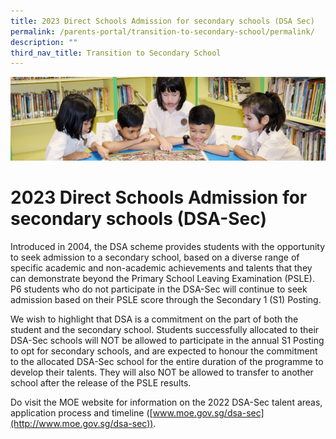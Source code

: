 ```yaml
---
title: 2023 Direct Schools Admission for secondary schools (DSA Sec)
permalink: /parents-portal/transition-to-secondary-school/permalink/
description: ""
third_nav_title: Transition to Secondary School
---
```

![](/images/banner.gif)

2023 Direct Schools Admission for secondary schools (DSA-Sec)
=============================================================


Introduced in 2004, the DSA scheme provides students with the opportunity to seek admission to a secondary school, based on a diverse range of specific academic and non-academic achievements and talents that they can demonstrate beyond the Primary School Leaving Examination (PSLE). P6 students who do not participate in the DSA-Sec will continue to seek admission based on their PSLE score through the Secondary 1 (S1) Posting.

  

We wish to highlight that DSA is a commitment on the part of both the student and the secondary school. Students successfully allocated to their DSA-Sec schools will NOT be allowed to participate in the annual S1 Posting to opt for secondary schools, and are expected to honour the commitment to the allocated DSA-Sec school for the entire duration of the programme to develop their talents. They will also NOT be allowed to transfer to another school after the release of the PSLE results.

  

Do visit the MOE website for information on the 2022 DSA-Sec talent areas, application process and timeline ([www.moe.gov.sg/dsa-sec](http://www.moe.gov.sg/dsa-sec)).
